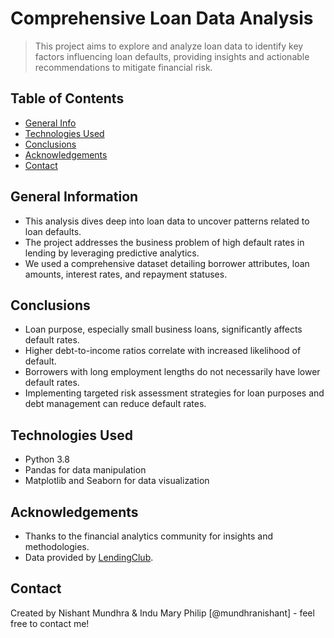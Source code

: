 # Comprehensive Loan Data Analysis

> This project aims to explore and analyze loan data to identify key factors influencing loan defaults, providing insights and actionable recommendations to mitigate financial risk.

## Table of Contents
* [General Info](#general-information)
* [Technologies Used](#technologies-used)
* [Conclusions](#conclusions)
* [Acknowledgements](#acknowledgements)
* [Contact](#contact)

## General Information
- This analysis dives deep into loan data to uncover patterns related to loan defaults.
- The project addresses the business problem of high default rates in lending by leveraging predictive analytics.
- We used a comprehensive dataset detailing borrower attributes, loan amounts, interest rates, and repayment statuses.

## Conclusions
- Loan purpose, especially small business loans, significantly affects default rates.
- Higher debt-to-income ratios correlate with increased likelihood of default.
- Borrowers with long employment lengths do not necessarily have lower default rates.
- Implementing targeted risk assessment strategies for loan purposes and debt management can reduce default rates.

## Technologies Used
- Python 3.8
- Pandas for data manipulation
- Matplotlib and Seaborn for data visualization

## Acknowledgements
- Thanks to the financial analytics community for insights and methodologies.
- Data provided by [LendingClub](https://www.lendingclub.com).

## Contact
Created by Nishant Mundhra & Indu Mary Philip [@mundhranishant] - feel free to contact me!

